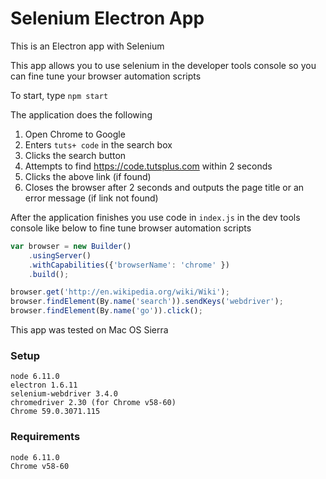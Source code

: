 # Selenium Electron App

This is an Electron app with Selenium

This app allows you to use selenium in the developer tools console so you can fine tune your browser automation scripts

To start, type `npm start`

The application does the following
1. Open Chrome to Google
2. Enters `tuts+ code` in the search box
3. Clicks the search button
4. Attempts to find https://code.tutsplus.com within 2 seconds
5. Clicks the above link (if found)
6. Closes the browser after 2 seconds and outputs the page title or an error message (if link not found)

After the application finishes you use code in `index.js` in the dev tools console like below to fine tune browser automation scripts
```javascript
var browser = new Builder()
    .usingServer()
    .withCapabilities({'browserName': 'chrome' })
    .build();

browser.get('http://en.wikipedia.org/wiki/Wiki');
browser.findElement(By.name('search')).sendKeys('webdriver');
browser.findElement(By.name('go')).click();
```

This app was tested on Mac OS Sierra

### Setup
    node 6.11.0
    electron 1.6.11
    selenium-webdriver 3.4.0
    chromedriver 2.30 (for Chrome v58-60)
    Chrome 59.0.3071.115

### Requirements
    node 6.11.0
    Chrome v58-60


